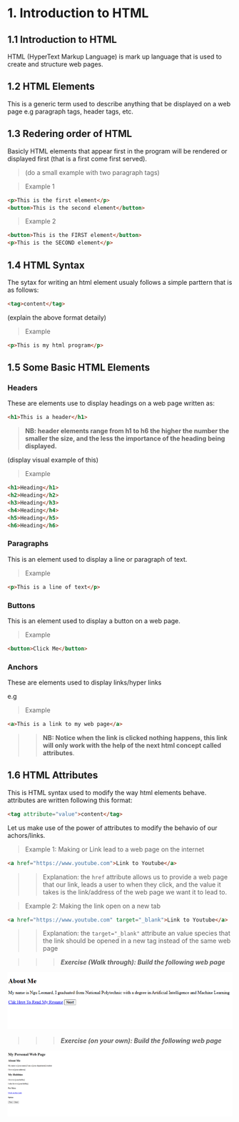 # 1. Introduction to HTML

## 1.1 Introduction to HTML

HTML (HyperText Markup Language) is mark up language that is used to create and structure web pages.

## 1.2 HTML Elements

This is a generic term used to describe anything that be displayed on a web page e.g paragraph tags, header tags, etc.

## 1.3 Redering order of HTML

Basicly HTML elements that appear first in the program will be rendered or displayed first (that is a first come first served).

> (do a small example with two paragraph tags)

> Example 1

```html
<p>This is the first element</p>
<button>This is the second element</button>
```

> Example 2

```html
<button>This is the FIRST element</button>
<p>This is the SECOND element</p>
```

## 1.4 HTML Syntax

The sytax for writing an html element usualy follows a simple parttern that is as follows:

```html
<tag>content</tag>
```

(explain the above format detaily)

> Example

```html
<p>This is my html program</p>
```

## 1.5 Some Basic HTML Elements

### Headers

These are elements use to display headings on a web page written as:

```html
<h1>This is a header</h1>
```

> **NB: header elements range from h1 to h6 the higher the number the smaller the size, and the less the importance of the heading being displayed.**

(display visual example of this)

> Example

```html
<h1>Heading</h1>
<h2>Heading</h2>
<h3>Heading</h3>
<h4>Heading</h4>
<h5>Heading</h5>
<h6>Heading</h6>
```

### Paragraphs

This is an element used to display a line or paragraph of text.

> Example

```html
<p>This is a line of text</p>
```

### Buttons

This is an element used to display a button on a web page.

> Example

```html
<button>Click Me</button>
```

### Anchors

These are elements used to display links/hyper links

e.g

> Example

```html
<a>This is a link to my web page</a>
```

> > **NB: Notice when the link is clicked nothing happens, this link will only work with the help of the next html concept called attributes**.

## 1.6 HTML Attributes

This is HTML syntax used to modify the way html elements behave. attributes are written following this format:

```html
<tag attribute="value">content</tag>
```

Let us make use of the power of attributes to modify the behavio of our achors/links.

> Example 1: Making or Link lead to a web page on the internet

```html
<a href="https://www.youtube.com">Link to Youtube</a>
```

> > Explanation: the `href` attribute allows us to provide a web page that our link, leads a user to when they click, and the value it takes is the link/address of the web page we want it to lead to.

> Example 2: Making the link open on a new tab

```html
<a href="https://www.youtube.com" target="_blank">Link to Youtube</a>
```

> > Explanation: the `target="_blank"` attribute an value species that the link should be opened in a new tag instead of the same web page

> > > **_Exercise (Walk through): Build the following web page_**

![alt text](image.png)

> > > **_Exercise (on your own): Build the following web page_**

![alt text](image-1.png)
